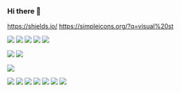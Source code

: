 ### Hi there 👋

<!--
**xodn234/xodn234** is a ✨ _special_ ✨ repository because its `README.md` (this file) appears on your GitHub profile.

Here are some ideas to get you started:

- 🔭 I’m currently working on ...
- 🌱 I’m currently learning ...
- 👯 I’m looking to collaborate on ...
- 🤔 I’m looking for help with ...
- 💬 Ask me about ...
- 📫 How to reach me: ...
- 😄 Pronouns: ...
- ⚡ Fun fact: ...
-->

https://shields.io/
https://simpleicons.org/?q=visual%20st


<img src="https://img.shields.io/badge/Google Colab-orange?style=plastic&logo=Google Colab&logoColor=black"/>  <img src="https://img.shields.io/badge/Jupyter-orange?style=plastic&logo=Jupyter&logoColor=black"/> 
<img src="https://img.shields.io/badge/Visual Studio-blueviolet?style=plastic&logo=Visual Studio&logoColor=black"/> 
<img src="https://img.shields.io/badge/Visual Studio Code-blue?style=plastic&logo=Visual Studio Code&logoColor=black"/>
<img src="https://img.shields.io/badge/Anaconda-green?style=plastic&logo=Anaconda&logoColor=black"/> 

<img src="https://img.shields.io/badge/Git-critical?style=plastic&logo=Git&logoColor=black"/> <img src="https://img.shields.io/badge/GitHub-lightgray?style=plastic&logo=GitHub&logoColor=black"/> 

<img src="https://img.shields.io/badge/C-inactive?style=plastic&logo=C&logoColor=black"/> 

<img src="https://img.shields.io/badge/Python-blue?style=plastic&logo=Python&logoColor=black"/> <img src="https://img.shields.io/badge/pandas-informational?style=plastic&logo=pandas&logoColor=black"/> 
<img src="https://img.shields.io/badge/NumPy-yellow?style=plastic&logo=NumPy&logoColor=black"/> 
<img src="https://img.shields.io/badge/Plotly-inactive?style=plastic&logo=Plotly&logoColor=black"/> 
<img src="https://img.shields.io/badge/scikit-learn-orange?style=plastic&logo=scikit-learn&logoColor=black"/> 
<img src="https://img.shields.io/badge/TensorFlow-orange?style=plastic&logo=TensorFlow&logoColor=black"/> 
<img src="https://img.shields.io/badge/Keras-critical?style=plastic&logo=Keras&logoColor=black"/>



